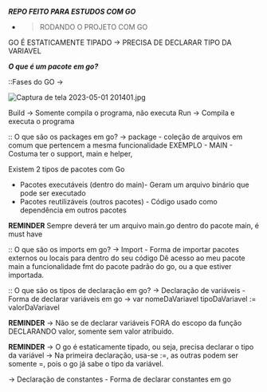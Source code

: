 ***REPO FEITO PARA ESTUDOS COM GO***

- > RODANDO O PROJETO COM GO
  
GO É ESTATICAMENTE TIPADO -> PRECISA DE DECLARAR TIPO DA VARIAVEL

***O que é um pacote em go?*** 

::Fases do GO -> 

![Captura de tela 2023-05-01 201401.jpg](..%2F..%2F..%2FDesktop%2FimagensEstudos%2FCaptura%20de%20tela%202023-05-01%20201401.jpg)

Build -> Somente compila o programa, não executa
Run -> Compila e executa o programa

:: O que são os packages em go?
 -> package - coleção de arquivos em comum que pertencem a mesma funcionalidade
EXEMPLO - MAIN - Costuma ter o support, main e helper, 

Existem 2 tipos de pacotes com Go
- Pacotes executáveis (dentro do main)- Geram um arquivo binário que pode ser executado
- Pacotes reutilizáveis (outros pacotes) - Código usado como dependência em outros pacotes

**REMINDER** Sempre deverá ter um arquivo main.go dentro do pacote main, é must have 

:: O que são os imports em go?
-> Import - Forma de importar pacotes externos ou locais para dentro do seu código
Dê acesso ao meu pacote main a funcionalidade fmt do pacote padrão do go, ou a que estiver importada.

:: O que são os tipos de declaração em go?
-> Declaração de variáveis - Forma de declarar variáveis em go -> var nomeDaVariavel tipoDaVariavel := valorDaVariavel

**REMINDER** -> Não se de declarar variáveis FORA do escopo da função DECLARANDO valor, somente sem valor atribuido.

**REMINDER** -> O go é estaticamente tipado, ou seja, precisa declarar o tipo da variável
-> Na primeira declaração, usa-se :=, as outras podem ser somente =, pois o go já sabe o tipo da variável.


-> Declaração de constantes - Forma de declarar constantes em go 

